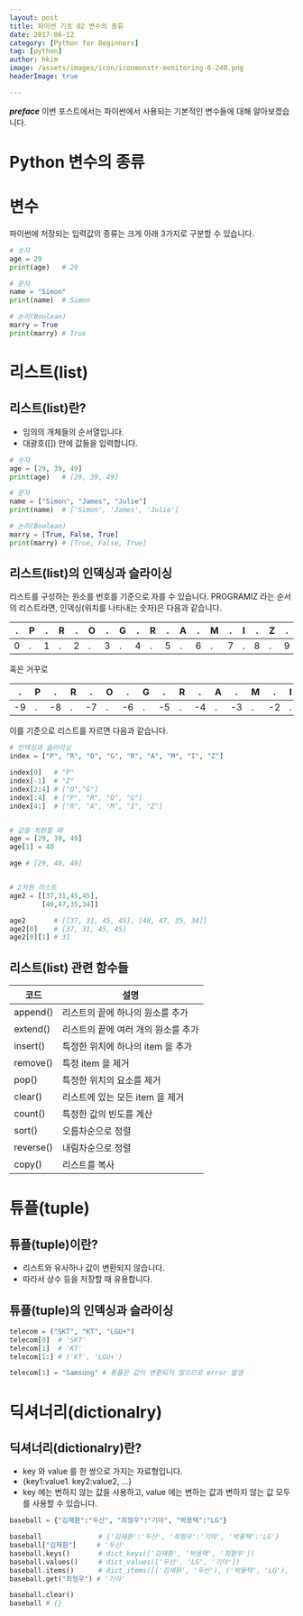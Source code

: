 ```yaml
---
layout: post  
title: 파이썬 기초 02 변수의 종류  
date: 2017-06-12  
category: [Python for Beginners]  
tag: [python]  
author: hkim  
image: /assets/images/icon/iconmonstr-monitoring-6-240.png
headerImage: true

---
```


***preface*** 이번 포스트에서는 파이썬에서 사용되는 기본적인 변수들에 대해 알아보겠습니다.

# Python 변수의 종류

# 변수

파이썬에 저장되는 입력값의 종류는 크게 아래 3가지로 구분할 수 있습니다.

```python
# 숫자
age = 29
print(age)   # 29

# 문자
name = "Simon"
print(name)  # Simon

# 논리(Boolean)
marry = True
print(marry) # True
```


# 리스트(list)

## 리스트(list)란?

- 임의의 개체들의 순서열입니다.
- 대괄호([]) 안에 값들을 입력합니다.

```python
# 숫자
age = [29, 39, 49]
print(age)   # [29, 39, 49]

# 문자
name = ["Simon", "James", "Julie"]
print(name)  # ['Simon', 'James', 'Julie']

# 논리(Boolean)
marry = [True, False, True]
print(marry) # [True, False, True]
```


## 리스트(list)의 인덱싱과 슬라이싱

리스트를 구성하는 원소를 번호를 기준으로 자를 수 있습니다.
PROGRAMIZ 라는 순서의 리스트라면, 인덱싱(위치를 나타내는 숫자)은 다음과 같습니다.

.|P|.|R|.|O|.|G|.|R|.|A|.|M|.|I|.|Z|.
-|-|-|-|-|-|-|-|-|-|-|-|-|-|-|-|-|-|-
0|.|1|.|2|.|3|.|4|.|5|.|6|.|7|.|8|.|9

혹은 거꾸로

 .|P| .|R| .|O| .|G| .|R| .|A| .|M| .|I| .|Z
--|-|--|-|--|-|--|-|--|-|--|-|--|-|--|-|--|-
-9|.|-8|.|-7|.|-6|.|-5|.|-4|.|-3|.|-2|.|-1|.

이를 기준으로 리스트를 자르면 다음과 같습니다.

```python
# 인덱싱과 슬라이싱
index = ["P", "R", "O", "G", "R", "A", "M", "I", "Z"]

index[0]   # "P"
index[-1]  # "Z"
index[2:4] # ["O","G"]
index[:4]  # ["P", "R", "O", "G"]
index[4:]  # ["R", "A", "M", "I", "Z"]


# 값을 치환할 때
age = [29, 39, 49]
age[1] = 40

age # [29, 40, 49]


# 2차원 리스트
age2 = [[37,31,45,45],
        [40,47,35,34]]

age2       # [[37, 31, 45, 45], [40, 47, 35, 34]]
age2[0]    # [37, 31, 45, 45]
age2[0][1] # 31
```


## 리스트(list) 관련 함수들

코드      |설명
---------|----------------
append() |리스트의 끝에 하나의 원소를 추가
extend() |리스트의 끝에 여러 개의 원소를 추가
insert() |특정한 위치에 하나의 item 을 추가
remove() |특정 item 을 제거
pop()    |특정한 위치의 요소를 제거
clear()  |리스트에 있는 모든 item 을 제거
count()  |특정한 값의 빈도를 계산
sort()   |오름차순으로 정렬
reverse()|내림차순으로 정렬
copy()   |리스트를 복사




# 튜플(tuple)

## 튜플(tuple)이란?

- 리스트와 유사하나 값이 변환되지 않습니다.
- 따라서 상수 등을 저장할 때 유용합니다.


## 튜플(tuple)의 인덱싱과 슬라이싱

```python
telecom = ("SKT", "KT", "LGU+")
telecom[0]  # 'SKT'
telecom[1]  # 'KT'
telecom[1:] # ('KT', 'LGU+')

telecom[1] = "Samsung" # 튜플은 값이 변환되지 않으므로 error 발생
```



# 딕셔너리(dictionalry)

## 딕셔너리(dictionalry)란?

- key 와 value 를 한 쌍으로 가지는 자료형입니다.
- {key1:value1. key2:value2, ...}
- key 에는 변하지 않는 값을 사용하고, value 에는 변하는 값과 변하지 않는 값 모두를 사용할 수 있습니다.

```python
baseball = {"김재환":"두산", "최형우":"기아", "박용택":"LG"}

baseball              # {'김재환':'두산', '최형우':'기아', '박용택':'LG'}
baseball["김재환"]     # '두산'
baseball.keys()       # dict_keys(['김재환', '박용택', '최형우'])
baseball.values()     # dict_values(['두산', 'LG', '기아'])
baseball.items()      # dict_items([('김재환', '두산'), ('박용택', 'LG'), ('최형우', '기아')])
baseball.get("최형우") # '기아'

baseball.clear()
baseball # {}
```
